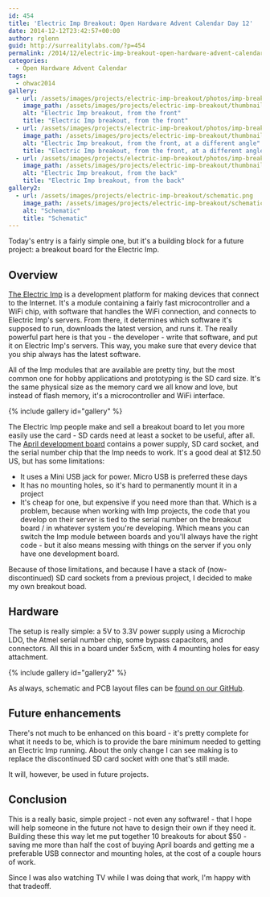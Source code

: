 ```yaml
---
id: 454
title: 'Electric Imp Breakout: Open Hardware Advent Calendar Day 12'
date: 2014-12-12T23:42:57+00:00
author: rglenn
guid: http://surrealitylabs.com/?p=454
permalink: /2014/12/electric-imp-breakout-open-hardware-advent-calendar-day-12/
categories:
  - Open Hardware Advent Calendar
tags:
  - ohwac2014
gallery:
  - url: /assets/images/projects/electric-imp-breakout/photos/imp-breakout-front-1.jpg
    image_path: /assets/images/projects/electric-imp-breakout/thumbnails/imp-breakout-front-1.jpg
    alt: "Electric Imp breakout, from the front"
    title: "Electric Imp breakout, from the front"
  - url: /assets/images/projects/electric-imp-breakout/photos/imp-breakout-front-2.jpg
    image_path: /assets/images/projects/electric-imp-breakout/thumbnails/imp-breakout-front-2.jpg
    alt: "Electric Imp breakout, from the front, at a different angle"
    title: "Electric Imp breakout, from the front, at a different angle"
  - url: /assets/images/projects/electric-imp-breakout/photos/imp-breakout-back.jpg
    image_path: /assets/images/projects/electric-imp-breakout/thumbnails/imp-breakout-back.jpg
    alt: "Electric Imp breakout, from the back"
    title: "Electric Imp breakout, from the back"
gallery2:
  - url: /assets/images/projects/electric-imp-breakout/schematic.png
    image_path: /assets/images/projects/electric-imp-breakout/schematic-thumb.png
    alt: "Schematic"
    title: "Schematic"
---
```

Today's entry is a fairly simple one, but it's a building block for a future project: a breakout board for the Electric Imp.

<h2>Overview</h2>

<a href="http://electricimp.com/" target="_blank">The Electric Imp</a> is a development platform for making devices that connect to the Internet. It's a module containing a fairly fast microcontroller and a WiFi chip, with software that handles the WiFi connection, and connects to Electric Imp's servers. From there, it determines which software it's supposed to run, downloads the latest version, and runs it. The really powerful part here is that you - the developer - write that software, and put it on Electric Imp's servers. This way, you make sure that every device that you ship always has the latest software.

All of the Imp modules that are available are pretty tiny, but the most common one for hobby applications and prototyping is the SD card size. It's the same physical size as the memory card we all know and love, but instead of flash memory, it's a microcontroller and WiFi interface.

{% include gallery id="gallery" %}

The Electric Imp people make and sell a breakout board to let you more easily use the card - SD cards need at least a socket to be useful, after all. The <a href="https://electricimp.com/docs/hardware/resources/reference-designs/april/" target="_blank">April development board</a> contains a power supply, SD card socket, and the serial number chip that the Imp needs to work. It's a good deal at $12.50 US, but has some limitations:<ul>
	<li>It uses a Mini USB jack for power. Micro USB is preferred these days</li>
	<li>It has no mounting holes, so it's hard to permanently mount it in a project</li>
	<li>It's cheap for one, but expensive if you need more than that. Which is a problem, because when working with Imp projects, the code that you develop on their server is tied to the serial number on the breakout board / in whatever system you're developing. Which means you can switch the Imp module between boards and you'll always have the right code - but it also means messing with things on the server if you only have one development board.</li>
</ul>

Because of those limitations, and because I have a stack of (now-discontinued) SD card sockets from a previous project, I decided to make my own breakout boad.

<h2>Hardware</h2>
The setup is really simple: a 5V to 3.3V power supply using a Microchip LDO, the Atmel serial number chip, some bypass capacitors, and connectors. All this in a board under 5x5cm, with 4 mounting holes for easy attachment.

{% include gallery id="gallery2" %}

As always, schematic and PCB layout files can be <a href="https://github.com/SurrealityLabs/ElectricImpBreakout" target="_blank">found on our GitHub</a>.

<h2>Future enhancements</h2>
There's not much to be enhanced on this board - it's pretty complete for what it needs to be, which is to provide the bare minimum needed to getting an Electric Imp running. About the only change I can see making is to replace the discontinued SD card socket with one that's still made.

It will, however, be used in future projects.

<h2>Conclusion</h2>
This is a really basic, simple project - not even any software! - that I hope will help someone in the future not have to design their own if they need it. Building these this way let me put together 10 breakouts for about $50 - saving me more than half the cost of buying April boards and getting me a preferable USB connector and mounting holes, at the cost of a couple hours of work.

Since I was also watching TV while I was doing that work, I'm happy with that tradeoff.
